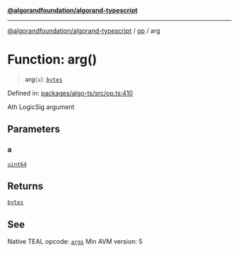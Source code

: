 [**@algorandfoundation/algorand-typescript**](../../../README.md)

***

[@algorandfoundation/algorand-typescript](../../../README.md) / [op](../README.md) / arg

# Function: arg()

> **arg**(`a`): [`bytes`](../../../type-aliases/bytes.md)

Defined in: [packages/algo-ts/src/op.ts:410](https://github.com/algorandfoundation/puya-ts/blob/89ee9cf9a58d93e3ffbb727cfadf537835799a71/packages/algo-ts/src/op.ts#L410)

Ath LogicSig argument

## Parameters

### a

[`uint64`](../../../type-aliases/uint64.md)

## Returns

[`bytes`](../../../type-aliases/bytes.md)

## See

Native TEAL opcode: [`args`](https://developer.algorand.org/docs/get-details/dapps/avm/teal/opcodes/v10/#args)
Min AVM version: 5
